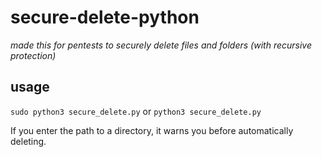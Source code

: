 # secure-delete-python
*made this for pentests to securely delete files and folders (with recursive protection)*

## usage 
``sudo python3 secure_delete.py``
or 
``python3 secure_delete.py`` 

If you enter the path to a directory, it warns you before automatically deleting.
